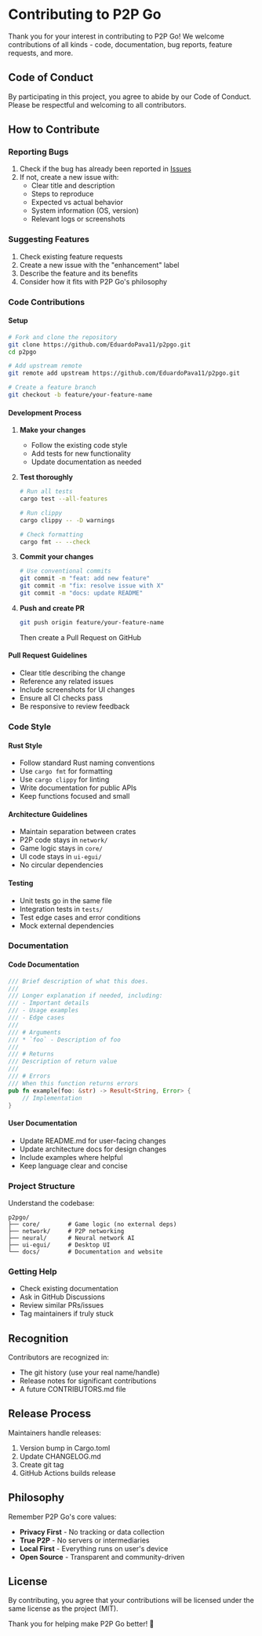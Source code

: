# Contributing to P2P Go

Thank you for your interest in contributing to P2P Go! We welcome contributions of all kinds - code, documentation, bug reports, feature requests, and more.

## Code of Conduct

By participating in this project, you agree to abide by our Code of Conduct. Please be respectful and welcoming to all contributors.

## How to Contribute

### Reporting Bugs

1. Check if the bug has already been reported in [Issues](https://github.com/EduardoPava11/p2pgo/issues)
2. If not, create a new issue with:
   - Clear title and description
   - Steps to reproduce
   - Expected vs actual behavior
   - System information (OS, version)
   - Relevant logs or screenshots

### Suggesting Features

1. Check existing feature requests
2. Create a new issue with the "enhancement" label
3. Describe the feature and its benefits
4. Consider how it fits with P2P Go's philosophy

### Code Contributions

#### Setup

```bash
# Fork and clone the repository
git clone https://github.com/EduardoPava11/p2pgo.git
cd p2pgo

# Add upstream remote
git remote add upstream https://github.com/EduardoPava11/p2pgo.git

# Create a feature branch
git checkout -b feature/your-feature-name
```

#### Development Process

1. **Make your changes**
   - Follow the existing code style
   - Add tests for new functionality
   - Update documentation as needed

2. **Test thoroughly**
   ```bash
   # Run all tests
   cargo test --all-features
   
   # Run clippy
   cargo clippy -- -D warnings
   
   # Check formatting
   cargo fmt -- --check
   ```

3. **Commit your changes**
   ```bash
   # Use conventional commits
   git commit -m "feat: add new feature"
   git commit -m "fix: resolve issue with X"
   git commit -m "docs: update README"
   ```

4. **Push and create PR**
   ```bash
   git push origin feature/your-feature-name
   ```
   Then create a Pull Request on GitHub

#### Pull Request Guidelines

- Clear title describing the change
- Reference any related issues
- Include screenshots for UI changes
- Ensure all CI checks pass
- Be responsive to review feedback

### Code Style

#### Rust Style

- Follow standard Rust naming conventions
- Use `cargo fmt` for formatting
- Use `cargo clippy` for linting
- Write documentation for public APIs
- Keep functions focused and small

#### Architecture Guidelines

- Maintain separation between crates
- P2P code stays in `network/`
- Game logic stays in `core/`
- UI code stays in `ui-egui/`
- No circular dependencies

#### Testing

- Unit tests go in the same file
- Integration tests in `tests/`
- Test edge cases and error conditions
- Mock external dependencies

### Documentation

#### Code Documentation

```rust
/// Brief description of what this does.
///
/// Longer explanation if needed, including:
/// - Important details
/// - Usage examples
/// - Edge cases
///
/// # Arguments
/// * `foo` - Description of foo
///
/// # Returns
/// Description of return value
///
/// # Errors
/// When this function returns errors
pub fn example(foo: &str) -> Result<String, Error> {
    // Implementation
}
```

#### User Documentation

- Update README.md for user-facing changes
- Update architecture docs for design changes
- Include examples where helpful
- Keep language clear and concise

### Project Structure

Understand the codebase:

```
p2pgo/
├── core/        # Game logic (no external deps)
├── network/     # P2P networking
├── neural/      # Neural network AI
├── ui-egui/     # Desktop UI
└── docs/        # Documentation and website
```

### Getting Help

- Check existing documentation
- Ask in GitHub Discussions
- Review similar PRs/issues
- Tag maintainers if truly stuck

## Recognition

Contributors are recognized in:
- The git history (use your real name/handle)
- Release notes for significant contributions
- A future CONTRIBUTORS.md file

## Release Process

Maintainers handle releases:
1. Version bump in Cargo.toml
2. Update CHANGELOG.md
3. Create git tag
4. GitHub Actions builds release

## Philosophy

Remember P2P Go's core values:
- **Privacy First** - No tracking or data collection
- **True P2P** - No servers or intermediaries
- **Local First** - Everything runs on user's device
- **Open Source** - Transparent and community-driven

## License

By contributing, you agree that your contributions will be licensed under the same license as the project (MIT).

Thank you for helping make P2P Go better! 🎯